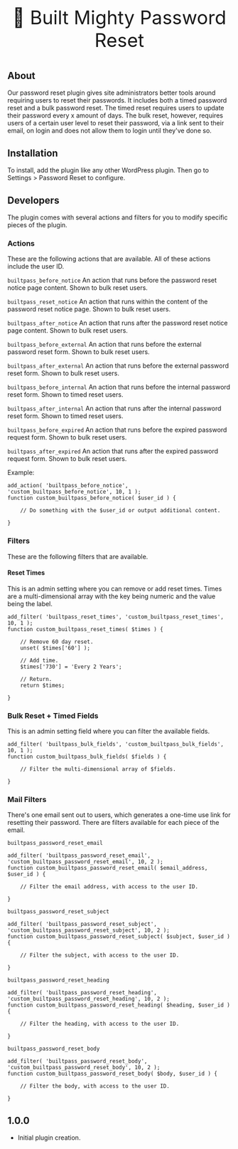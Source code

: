<p align="center" style="font-size:42px !important;">🔑 Built Mighty Password Reset</p>

## About
Our password reset plugin gives site administrators better tools around requiring users to reset their passwords. It includes both a timed password reset and a bulk password reset. The timed reset requires users to update their password every x amount of days. The bulk reset, however, requires users of a certain user level to reset their password, via a link sent to their email, on login and does not allow them to login until they've done so.

## Installation
To install, add the plugin like any other WordPress plugin. Then go to Settings > Password Reset to configure.

## Developers
The plugin comes with several actions and filters for you to modify specific pieces of the plugin.

### Actions
These are the following actions that are available. All of these actions include the user ID.

`builtpass_before_notice`
An action that runs before the password reset notice page content. Shown to bulk reset users.

`builtpass_reset_notice`
An action that runs within the content of the password reset notice page. Shown to bulk reset users.

`builtpass_after_notice`
An action that runs after the password reset notice page content. Shown to bulk reset users.

`builtpass_before_external`
An action that runs before the external password reset form. Shown to bulk reset users.

`builtpass_after_external`
An action that runs before the external password reset form. Shown to bulk reset users.

`builtpass_before_internal`
An action that runs before the internal password reset form. Shown to timed reset users.

`builtpass_after_internal`
An action that runs after the internal password reset form. Shown to timed reset users.

`builtpass_before_expired`
An action that runs before the expired password request form. Shown to bulk reset users.

`builtpass_after_expired`
An action that runs after the expired password request form. Shown to bulk reset users.

Example:
```
add_action( 'builtpass_before_notice', 'custom_builtpass_before_notice', 10, 1 );
function custom_builtpass_before_notice( $user_id ) {

    // Do something with the $user_id or output additional content.

}
```

### Filters
These are the following filters that are available.

#### Reset Times
This is an admin setting where you can remove or add reset times. Times are a multi-dimensional array with the key being numeric and the value being the label.
```
add_filter( 'builtpass_reset_times', 'custom_builtpass_reset_times', 10, 1 );
function custom_builtpass_reset_times( $times ) {

    // Remove 60 day reset.
    unset( $times['60'] );

    // Add time.
    $times['730'] = 'Every 2 Years'; 

    // Return.
    return $times;

}
```

### Bulk Reset + Timed Fields
This is an admin setting field where you can filter the available fields.

```
add_filter( 'builtpass_bulk_fields', 'custom_builtpass_bulk_fields', 10, 1 );
function custom_builtpass_bulk_fields( $fields ) {

    // Filter the multi-dimensional array of $fields.

}
```

### Mail Filters
There's one email sent out to users, which generates a one-time use link for resetting their password. There are filters available for each piece of the email.

`builtpass_password_reset_email`

```
add_filter( 'builtpass_password_reset_email', 'custom_builtpass_password_reset_email', 10, 2 );
function custom_builtpass_password_reset_email( $email_address, $user_id ) {

    // Filter the email address, with access to the user ID.

}
```

`builtpass_password_reset_subject`

```
add_filter( 'builtpass_password_reset_subject', 'custom_builtpass_password_reset_subject', 10, 2 );
function custom_builtpass_password_reset_subject( $subject, $user_id ) {

    // Filter the subject, with access to the user ID.

}
```

`builtpass_password_reset_heading`

```
add_filter( 'builtpass_password_reset_heading', 'custom_builtpass_password_reset_heading', 10, 2 );
function custom_builtpass_password_reset_heading( $heading, $user_id ) {

    // Filter the heading, with access to the user ID.

}
```

`builtpass_password_reset_body`

```
add_filter( 'builtpass_password_reset_body', 'custom_builtpass_password_reset_body', 10, 2 );
function custom_builtpass_password_reset_body( $body, $user_id ) {

    // Filter the body, with access to the user ID.

}
```

## 1.0.0

* Initial plugin creation.